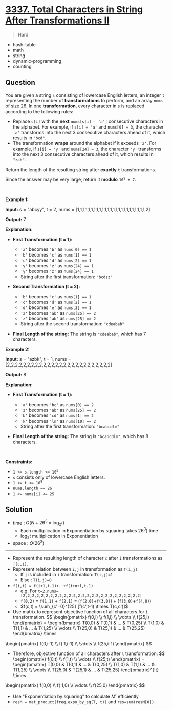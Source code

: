 # [3337. Total Characters in String After Transformations II](https://leetcode.com/problems/total-characters-in-string-after-transformations-ii)


> Hard

- hash-table
- math
- string
- dynamic-programming
- counting



## Question


<p>You are given a string <code>s</code> consisting of lowercase English letters, an integer <code>t</code> representing the number of <strong>transformations</strong> to perform, and an array <code>nums</code> of size 26. In one <strong>transformation</strong>, every character in <code>s</code> is replaced according to the following rules:</p>

<ul>
	<li>Replace <code>s[i]</code> with the <strong>next</strong> <code>nums[s[i] - &#39;a&#39;]</code> consecutive characters in the alphabet. For example, if <code>s[i] = &#39;a&#39;</code> and <code>nums[0] = 3</code>, the character <code>&#39;a&#39;</code> transforms into the next 3 consecutive characters ahead of it, which results in <code>&quot;bcd&quot;</code>.</li>
	<li>The transformation <strong>wraps</strong> around the alphabet if it exceeds <code>&#39;z&#39;</code>. For example, if <code>s[i] = &#39;y&#39;</code> and <code>nums[24] = 3</code>, the character <code>&#39;y&#39;</code> transforms into the next 3 consecutive characters ahead of it, which results in <code>&quot;zab&quot;</code>.</li>
</ul>

<p>Return the length of the resulting string after <strong>exactly</strong> <code>t</code> transformations.</p>

<p>Since the answer may be very large, return it <strong>modulo</strong> <code>10<sup>9</sup> + 7</code>.</p>

<p>&nbsp;</p>
<p><strong class="example">Example 1:</strong></p>

<div class="example-block">
<p><strong>Input:</strong> <span class="example-io">s = &quot;abcyy&quot;, t = 2, nums = [1,1,1,1,1,1,1,1,1,1,1,1,1,1,1,1,1,1,1,1,1,1,1,1,1,2]</span></p>

<p><strong>Output:</strong> <span class="example-io">7</span></p>

<p><strong>Explanation:</strong></p>

<ul>
	<li>
	<p><strong>First Transformation (t = 1):</strong></p>
	<ul>
		<li><code>&#39;a&#39;</code> becomes <code>&#39;b&#39;</code> as <code>nums[0] == 1</code></li>
		<li><code>&#39;b&#39;</code> becomes <code>&#39;c&#39;</code> as <code>nums[1] == 1</code></li>
		<li><code>&#39;c&#39;</code> becomes <code>&#39;d&#39;</code> as <code>nums[2] == 1</code></li>
		<li><code>&#39;y&#39;</code> becomes <code>&#39;z&#39;</code> as <code>nums[24] == 1</code></li>
		<li><code>&#39;y&#39;</code> becomes <code>&#39;z&#39;</code> as <code>nums[24] == 1</code></li>
		<li>String after the first transformation: <code>&quot;bcdzz&quot;</code></li>
	</ul>
	</li>
	<li>
	<p><strong>Second Transformation (t = 2):</strong></p>
	<ul>
		<li><code>&#39;b&#39;</code> becomes <code>&#39;c&#39;</code> as <code>nums[1] == 1</code></li>
		<li><code>&#39;c&#39;</code> becomes <code>&#39;d&#39;</code> as <code>nums[2] == 1</code></li>
		<li><code>&#39;d&#39;</code> becomes <code>&#39;e&#39;</code> as <code>nums[3] == 1</code></li>
		<li><code>&#39;z&#39;</code> becomes <code>&#39;ab&#39;</code> as <code>nums[25] == 2</code></li>
		<li><code>&#39;z&#39;</code> becomes <code>&#39;ab&#39;</code> as <code>nums[25] == 2</code></li>
		<li>String after the second transformation: <code>&quot;cdeabab&quot;</code></li>
	</ul>
	</li>
	<li>
	<p><strong>Final Length of the string:</strong> The string is <code>&quot;cdeabab&quot;</code>, which has 7 characters.</p>
	</li>
</ul>
</div>

<p><strong class="example">Example 2:</strong></p>

<div class="example-block">
<p><strong>Input:</strong> <span class="example-io">s = &quot;azbk&quot;, t = 1, nums = [2,2,2,2,2,2,2,2,2,2,2,2,2,2,2,2,2,2,2,2,2,2,2,2,2,2]</span></p>

<p><strong>Output:</strong> <span class="example-io">8</span></p>

<p><strong>Explanation:</strong></p>

<ul>
	<li>
	<p><strong>First Transformation (t = 1):</strong></p>
	<ul>
		<li><code>&#39;a&#39;</code> becomes <code>&#39;bc&#39;</code> as <code>nums[0] == 2</code></li>
		<li><code>&#39;z&#39;</code> becomes <code>&#39;ab&#39;</code> as <code>nums[25] == 2</code></li>
		<li><code>&#39;b&#39;</code> becomes <code>&#39;cd&#39;</code> as <code>nums[1] == 2</code></li>
		<li><code>&#39;k&#39;</code> becomes <code>&#39;lm&#39;</code> as <code>nums[10] == 2</code></li>
		<li>String after the first transformation: <code>&quot;bcabcdlm&quot;</code></li>
	</ul>
	</li>
	<li>
	<p><strong>Final Length of the string:</strong> The string is <code>&quot;bcabcdlm&quot;</code>, which has 8 characters.</p>
	</li>
</ul>
</div>

<p>&nbsp;</p>
<p><strong>Constraints:</strong></p>

<ul>
	<li><code>1 &lt;= s.length &lt;= 10<sup>5</sup></code></li>
	<li><code>s</code> consists only of lowercase English letters.</li>
	<li><code>1 &lt;= t &lt;= 10<sup>9</sup></code></li>
	<li><code><font face="monospace">nums.length == 26</font></code></li>
	<li><code><font face="monospace">1 &lt;= nums[i] &lt;= 25</font></code></li>
</ul>



## Solution

- time  : $O(N + 26^3 \times \log_2 t)$
	- Each multiplication in Exponentiation by squaring takes $26^3)$ time
	- $\log_2 t$ multiplication in Exponentiation
- space : $O(26^2)$

---

- Represent the resulting length of character `c` after `i` transformations as `f(c,i)`.
- Represent relation between `i,j` in transformation as `T(i,j)`
	- If `j` is included in `i` transformation: `T(i,j)=1`
	- Else : `T(i,j)=0`
- `f(i,t) = f(i+1,t-1)+..+f(i+n+1,t-1)`
	- e.g. For `t=2,nums=[2,2,2,2,2,2,2,2,2,2,2,2,2,2,2,2,2,2,2,2,2,2,2,2,2,2]`
	- `f(0,2)` = `f(1,1)` + `f(2,1)` = (`f(2,0)`+`f(3,0)`) + (`f(3,0)`+`f(4,0)`)
    - $f(c,t) = \sum_{c'=0}^{25} [f(c',t-1) \times T(c,c')]$
- Use matrix to represent objective function of all characters for `i` transformation.
$$
\begin{pmatrix} f(0,i) \\\ f(1,i) \\\ \vdots \\\ f(25,i) \end{pmatrix}
=
\begin{bmatrix} 
    T(0,0) & T(0,1) & ... & T(0,25) \\\ 
    T(1,0) & T(1,1) & ... & T(1,25) \\\ 
    \vdots \\\ 
    T(25,0) & T(25,1) & ... & T(25,25)
\end{bmatrix}
\times

\begin{pmatrix} f(0,i-1) \\\ f( 1,i-1) \\\ \vdots \\\ f(25,i-1) \end{pmatrix}
$$
- Therefore, objective function of all characters after `t` transformation:
$$
\begin{pmatrix} f(0,t) \\\ f(1,t) \\\ \vdots \\\ f(25,t) \end{pmatrix}
=
\begin{bmatrix} 
    T(0,0) & T(0,1) & ... & T(0,25) \\\ 
    T(1,0) & T(1,1) & ... & T(1,25) \\\ 
    \vdots \\\ 
    T(25,0) & T(25,1) & ... & T(25,25)
\end{bmatrix}^{\!t}
\times

\begin{pmatrix} f(0,0) \\\ f( 1,0) \\\ \vdots \\\ f(25,0) \end{pmatrix}
$$
- Use "Exponentiation by squaring" to calculate $M^t$ efficiently
- `resM = mat_product(freq,expo_by_sq(T, t))` and `res=sum(resM[0])`